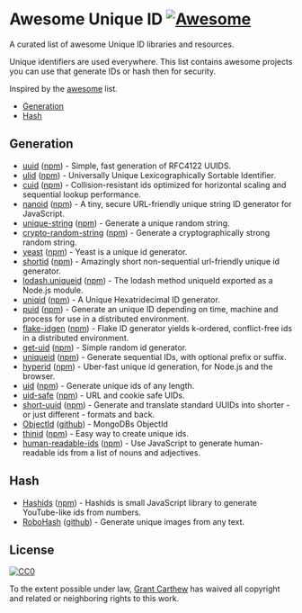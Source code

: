 # Awesome Unique ID [![Awesome](https://cdn.rawgit.com/sindresorhus/awesome/d7305f38d29fed78fa85652e3a63e154dd8e8829/media/badge.svg)](https://github.com/sindresorhus/awesome)
A curated list of awesome Unique ID libraries and resources.

Unique identifiers are used everywhere. This list contains awesome projects you can use that generate IDs or hash then for security.

Inspired by the [awesome](https://github.com/sindresorhus/awesome) list.

* [Generation](#generation)
* [Hash](#hash)

## Generation

* [uuid](https://github.com/kelektiv/node-uuid) ([npm](https://www.npmjs.com/package/uuid)) - Simple, fast generation of RFC4122 UUIDS.
* [ulid](https://github.com/ulid) ([npm](https://www.npmjs.com/package/ulid)) - Universally Unique Lexicographically Sortable Identifier.
* [cuid](https://github.com/ericelliott/cuid) ([npm](https://www.npmjs.com/package/cuid)) - Collision-resistant ids optimized for horizontal scaling and sequential lookup performance.
* [nanoid](https://github.com/ai/nanoid) ([npm](https://www.npmjs.com/package/nanoid)) - A tiny, secure URL-friendly unique string ID generator for JavaScript.
* [unique-string](https://github.com/sindresorhus/unique-string) ([npm](https://www.npmjs.com/package/unique-string)) - Generate a unique random string.
* [crypto-random-string](https://github.com/sindresorhus/crypto-random-string) ([npm](https://www.npmjs.com/package/crypto-random-string)) - Generate a cryptographically strong random string.
* [yeast](https://github.com/unshiftio/yeast) ([npm](https://www.npmjs.com/package/yeast)) - Yeast is a unique id generator.
* [shortid](https://github.com/dylang/shortid) ([npm](https://www.npmjs.com/package/shortid)) - Amazingly short non-sequential url-friendly unique id generator.
* [lodash.uniqueid](https://github.com/lodash/lodash) ([npm](https://www.npmjs.com/package/lodash.uniqueid)) - The lodash method uniqueId exported as a Node.js module.
* [uniqid](https://github.com/adamhalasz/uniqid) ([npm](https://www.npmjs.com/package/uniqid)) - A Unique Hexatridecimal ID generator.
* [puid](https://github.com/pid/puid) ([npm](https://www.npmjs.com/package/puid)) - Generate an unique ID depending on time, machine and process for use in a distributed environment.
* [flake-idgen](https://github.com/T-PWK/flake-idgen) ([npm](https://www.npmjs.com/package/flake-idgen)) - Flake ID generator yields k-ordered, conflict-free ids in a distributed environment.
* [get-uid](https://github.com/dfcreative/get-uid) ([npm](https://www.npmjs.com/package/get-uid)) - Simple random id generator.
* [uniqueid](https://github.com/jonschlinkert/uniqueid) ([npm](https://www.npmjs.com/package/uniqueid)) - Generate sequential IDs, with optional prefix or suffix.
* [hyperid](https://github.com/mcollina/hyperid) ([npm](https://www.npmjs.com/package/hyperid)) - Uber-fast unique id generation, for Node.js and the browser.
* [uid](https://github.com/MatthewMueller/uid) ([npm](https://www.npmjs.com/package/uid)) - Generate unique ids of any length.
* [uid-safe](https://github.com/crypto-utils/uid-safe) ([npm](https://www.npmjs.com/package/uid-safe)) - URL and cookie safe UIDs.
* [short-uuid](https://github.com/oculus42/short-uuid) ([npm](https://www.npmjs.com/package/short-uuid)) - Generate and translate standard UUIDs into shorter - or just different - formats and back.
* [ObjectId](https://docs.mongodb.com/manual/reference/method/ObjectId/) ([github](https://github.com/mongodb/js-bson/blob/1.0-branch/lib/bson/objectid.js)) - MongoDBs ObjectId
* [thinid](https://github.com/cuongw/thinid) ([npm](https://www.npmjs.com/package/thinid)) - Easy way to create unique ids.
* [human-readable-ids](https://git.coolaj86.com/coolaj86/human-readable-ids.js.git) ([npm](https://www.npmjs.com/package/human-readable-ids)) - Use JavaScript to generate human-readable ids from a list of nouns and adjectives.

## Hash

* [Hashids](https://github.com/ivanakimov/hashids.js) ([npm](https://www.npmjs.com/package/hashids)) - Hashids is small JavaScript library to generate YouTube-like ids from numbers.
* [RoboHash](https://robohash.org/) ([github](https://github.com/e1ven/Robohash)) - Generate unique images from any text.

## License

[![CC0](http://mirrors.creativecommons.org/presskit/buttons/88x31/svg/cc-zero.svg)](https://creativecommons.org/publicdomain/zero/1.0/)

To the extent possible under law, [Grant Carthew](https://github.com/grantcarthew) has waived all copyright and related or neighboring rights to this work.
